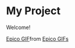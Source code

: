 # My Project

Welcome!

<div class="tenor-gif-embed" data-postid="10005337172608430078" data-share-method="host" data-aspect-ratio="1" data-width="100%"><a href="https://tenor.com/view/epico-gif-10005337172608430078">Epico GIF</a>from <a href="https://tenor.com/search/epico-gifs">Epico GIFs</a></div> <script type="text/javascript" async src="https://tenor.com/embed.js"></script>
